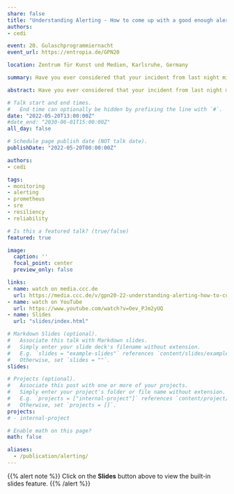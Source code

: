 ```yaml
---
share: false
title: "Understanding Alerting - How to come up with a good enough alerting strategy"
authors:
- cedi

event: 20. Gulaschprogrammiernacht
event_url: https://entropia.de/GPN20

location: Zentrum für Kunst und Medien, Karlsruhe, Germany

summary: Have you ever considered that your incident from last night might actually be something very positive? No? Then you should watch this talk! I'm going to introduce you to some concepts in the domain of resiliency engineering and then have a look into how you can build an alerting strategy that doesn't page you unnecessarily at 3am.

abstract: Have you ever considered that your incident from last night might actually be something very positive? No? Then you should watch this talk! I'm going to introduce you to some concepts in the domain of resiliency engineering and then have a look into how you can build an alerting strategy that doesn't page you unnecessarily at 3am. We will have a look into various topics inside the monitoring and alerting domain and how to connect them to make your monitoring and alerting solution better. We will not talk about particular tools or ready-to-use solutions but rather concepts how you can build a comprehensive system with any tool.

# Talk start and end times.
#   End time can optionally be hidden by prefixing the line with `#`.
date: "2022-05-20T13:00:00Z"
#date_end: "2030-06-01T15:00:00Z"
all_day: false

# Schedule page publish date (NOT talk date).
publishDate: "2022-05-20T00:00:00Z"

authors:
- cedi

tags:
- monitoring
- alerting
- prometheus
- sre
- resiliency
- reliability

# Is this a featured talk? (true/false)
featured: true

image:
  caption: ''
  focal_point: center
  preview_only: false

links:
- name: watch on media.ccc.de
  url: https://media.ccc.de/v/gpn20-22-understanding-alerting-how-to-come-up-with-a-good-enough-alerting-strategy
- name: watch on YouTube
  url: https://www.youtube.com/watch?v=Oev_PJm2yUQ
- name: Slides
  url: "slides/index.html"

# Markdown Slides (optional).
#   Associate this talk with Markdown slides.
#   Simply enter your slide deck's filename without extension.
#   E.g. `slides = "example-slides"` references `content/slides/example-slides.md`.
#   Otherwise, set `slides = ""`.
slides: 

# Projects (optional).
#   Associate this post with one or more of your projects.
#   Simply enter your project's folder or file name without extension.
#   E.g. `projects = ["internal-project"]` references `content/project/deep-learning/index.md`.
#   Otherwise, set `projects = []`.
projects:
# - internal-project

# Enable math on this page?
math: false

aliases:
  - /publication/alerting/
---
```


{{% alert note %}}
Click on the **Slides** button above to view the built-in slides feature.
{{% /alert %}}
